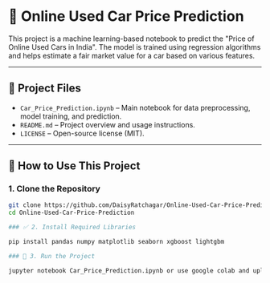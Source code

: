 # 🚗 Online Used Car Price Prediction

This project is a machine learning-based notebook to predict the "Price of Online Used Cars in India". The model is trained using regression algorithms and helps estimate a fair market value for a car based on various features.

---

## 📁 Project Files

- `Car_Price_Prediction.ipynb` – Main notebook for data preprocessing, model training, and prediction.
- `README.md` – Project overview and usage instructions.
- `LICENSE` – Open-source license (MIT).

---

## 🚀 How to Use This Project

### 1. Clone the Repository

```bash
git clone https://github.com/DaisyRatchagar/Online-Used-Car-Price-Prediction.git
cd Online-Used-Car-Price-Prediction

### ✅ 2. Install Required Libraries

pip install pandas numpy matplotlib seaborn xgboost lightgbm

### 🚀 3. Run the Project

jupyter notebook Car_Price_Prediction.ipynb or use google colab and upload the notebook there
 
